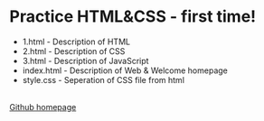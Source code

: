 <h1>Practice HTML&CSS - first time!</h1>
<ul>
  <li>1.html - Description of HTML<br></li>
  <li>2.html - Description of CSS<br></li>
  <li>3.html - Description of JavaScript<br></li>
  <li>index.html - Description of Web & Welcome homepage<br></li>
  <li>style.css - Seperation of CSS file from html</li>
</ul>
<br>
<a href="https://red-sprout.github.io/Example_Web/" target="_blank">Github homepage</a>
